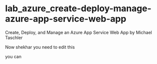 # lab_azure_create-deploy-manage-azure-app-service-web-app
Create, Deploy, and Manage an Azure App Service Web App by Michael Taschler

Now shekhar you need to edit this

you can
